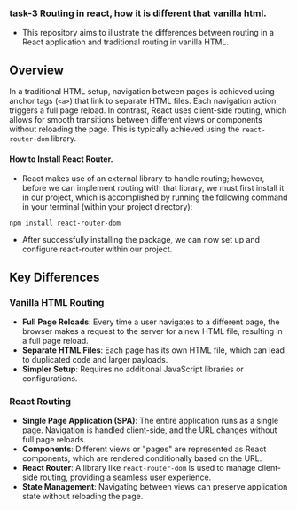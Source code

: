 ### task-3 Routing in react, how it is different that vanilla html.

- This repository aims to illustrate the differences between routing in a React application and traditional routing in vanilla HTML.

## Overview

In a traditional HTML setup, navigation between pages is achieved using anchor tags (`<a>`) that link to separate HTML files. Each navigation action triggers a full page reload. In contrast, React uses client-side routing, which allows for smooth transitions between different views or components without reloading the page. This is typically achieved using the `react-router-dom` library.

#### How to Install React Router.

- React makes use of an external library to handle routing; however, before we can implement routing with that library, we must first install it in our project, which is accomplished by running the following command in your terminal (within your project directory):

```
npm install react-router-dom

```

- After successfully installing the package, we can now set up and configure react-router within our project.

## Key Differences

### Vanilla HTML Routing

- **Full Page Reloads**: Every time a user navigates to a different page, the browser makes a request to the server for a new HTML file, resulting in a full page reload.
- **Separate HTML Files**: Each page has its own HTML file, which can lead to duplicated code and larger payloads.
- **Simpler Setup**: Requires no additional JavaScript libraries or configurations.

### React Routing

- **Single Page Application (SPA)**: The entire application runs as a single page. Navigation is handled client-side, and the URL changes without full page reloads.
- **Components**: Different views or "pages" are represented as React components, which are rendered conditionally based on the URL.
- **React Router**: A library like `react-router-dom` is used to manage client-side routing, providing a seamless user experience.
- **State Management**: Navigating between views can preserve application state without reloading the page.
